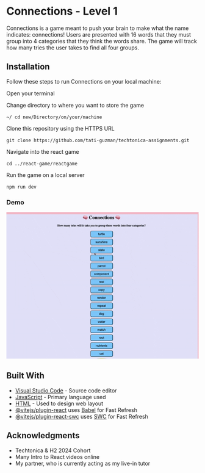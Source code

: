 # Connections - Level 1

Connections is a game meant to push your brain to make what the name indicates: connections! Users are presented with 16 words that they must group into 4 categories that they think the words share. The game will track how many tries the user takes to find all four groups.

## Installation

Follow these steps to run Connections on your local machine:

Open your terminal

Change directory to where you want to store the game

```
~/ cd new/Directory/on/your/machine
```

Clone this repository using the HTTPS URL

```
git clone https://github.com/tati-guzman/techtonica-assignments.git
```

Navigate into the react game

```
cd ../react-game/reactgame
```

Run the game on a local server

```
npm run dev
```

### Demo

![react game demo](./react-game.gif)


## Built With

* [Visual Studio Code](https://code.visualstudio.com/) - Source code editor
* [JavaScript](https://www.javascript.com/) - Primary language used
* [HTML](https://html.com/) - Used to design web layout
* [@vitejs/plugin-react](https://github.com/vitejs/vite-plugin-react/blob/main/packages/plugin-react/README.md) uses [Babel](https://babeljs.io/) for Fast Refresh
* [@vitejs/plugin-react-swc](https://github.com/vitejs/vite-plugin-react-swc) uses [SWC](https://swc.rs/) for Fast Refresh

## Acknowledgments

* Techtonica & H2 2024 Cohort
* Many Intro to React videos online
* My partner, who is currently acting as my live-in tutor